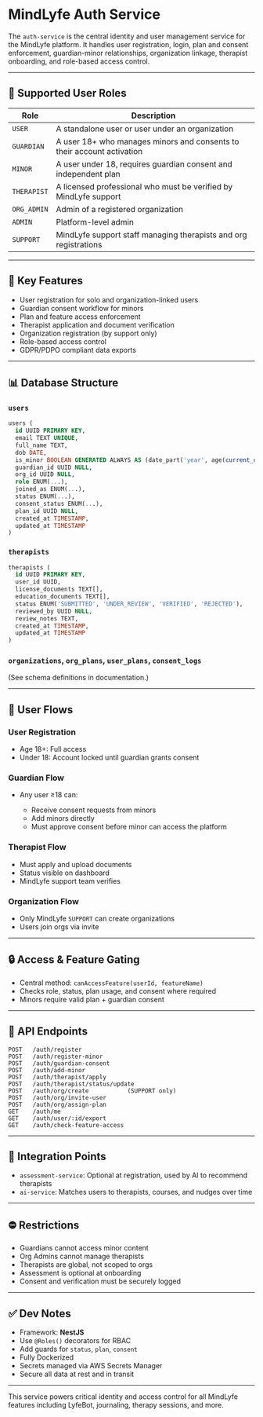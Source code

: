 # MindLyfe Auth Service

The `auth-service` is the central identity and user management service for the MindLyfe platform. It handles user registration, login, plan and consent enforcement, guardian-minor relationships, organization linkage, therapist onboarding, and role-based access control.

---

## 📁 Supported User Roles

| Role        | Description                                                            |
| ----------- | ---------------------------------------------------------------------- |
| `USER`      | A standalone user or user under an organization                        |
| `GUARDIAN`  | A user 18+ who manages minors and consents to their account activation |
| `MINOR`     | A user under 18, requires guardian consent and independent plan        |
| `THERAPIST` | A licensed professional who must be verified by MindLyfe support        |
| `ORG_ADMIN` | Admin of a registered organization                                     |
| `ADMIN`     | Platform-level admin                                                   |
| `SUPPORT`   | MindLyfe support staff managing therapists and org registrations        |

---

## 📝 Key Features

* User registration for solo and organization-linked users
* Guardian consent workflow for minors
* Plan and feature access enforcement
* Therapist application and document verification
* Organization registration (by support only)
* Role-based access control
* GDPR/PDPO compliant data exports

---

## 📊 Database Structure

### `users`

```sql
users (
  id UUID PRIMARY KEY,
  email TEXT UNIQUE,
  full_name TEXT,
  dob DATE,
  is_minor BOOLEAN GENERATED ALWAYS AS (date_part('year', age(current_date, dob)) < 18) STORED,
  guardian_id UUID NULL,
  org_id UUID NULL,
  role ENUM(...),
  joined_as ENUM(...),
  status ENUM(...),
  consent_status ENUM(...),
  plan_id UUID NULL,
  created_at TIMESTAMP,
  updated_at TIMESTAMP
)
```

### `therapists`

```sql
therapists (
  id UUID PRIMARY KEY,
  user_id UUID,
  license_documents TEXT[],
  education_documents TEXT[],
  status ENUM('SUBMITTED', 'UNDER_REVIEW', 'VERIFIED', 'REJECTED'),
  reviewed_by UUID NULL,
  review_notes TEXT,
  created_at TIMESTAMP,
  updated_at TIMESTAMP
)
```

### `organizations`, `org_plans`, `user_plans`, `consent_logs`

(See schema definitions in documentation.)

---

## 🚀 User Flows

### User Registration

* Age 18+: Full access
* Under 18: Account locked until guardian grants consent

### Guardian Flow

* Any user ≥18 can:

  * Receive consent requests from minors
  * Add minors directly
  * Must approve consent before minor can access the platform

### Therapist Flow

* Must apply and upload documents
* Status visible on dashboard
* MindLyfe support team verifies

### Organization Flow

* Only MindLyfe `SUPPORT` can create organizations
* Users join orgs via invite

---

## 🔒 Access & Feature Gating

* Central method: `canAccessFeature(userId, featureName)`
* Checks role, status, plan usage, and consent where required
* Minors require valid plan + guardian consent

---

## 👀 API Endpoints

```http
POST   /auth/register
POST   /auth/register-minor
POST   /auth/guardian-consent
POST   /auth/add-minor
POST   /auth/therapist/apply
POST   /auth/therapist/status/update
POST   /auth/org/create           (SUPPORT only)
POST   /auth/org/invite-user
POST   /auth/org/assign-plan
GET    /auth/me
GET    /auth/user/:id/export
GET    /auth/check-feature-access
```

---

## 🔧 Integration Points

* `assessment-service`: Optional at registration, used by AI to recommend therapists
* `ai-service`: Matches users to therapists, courses, and nudges over time

---

## ⛔ Restrictions

* Guardians cannot access minor content
* Org Admins cannot manage therapists
* Therapists are global, not scoped to orgs
* Assessment is optional at onboarding
* Consent and verification must be securely logged

---

## ✅ Dev Notes

* Framework: **NestJS**
* Use `@Roles()` decorators for RBAC
* Add guards for `status`, `plan`, `consent`
* Fully Dockerized
* Secrets managed via AWS Secrets Manager
* Secure all data at rest and in transit

---

This service powers critical identity and access control for all MindLyfe features including LyfeBot, journaling, therapy sessions, and more.
